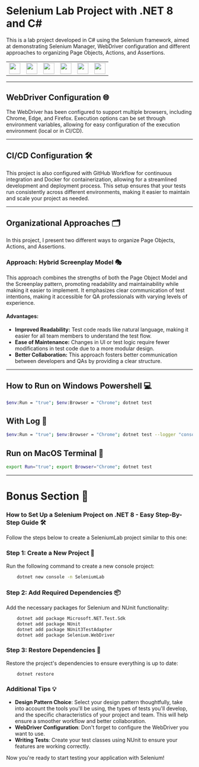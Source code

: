 ﻿# Selenium Lab Project with .NET 8 and C#

This is a lab project developed in C# using the Selenium framework, aimed at demonstrating Selenium Manager, WebDriver configuration and different approaches to organizing Page Objects, Actions, and Assertions.

<table>
    <tr>
        <td><img src="https://softwarereviews.s3.amazonaws.com/production/favicons/offerings/7361/original/1_v7l9L2x3DkOzcnAhDbYNmQ.png" width="30" /></td>
        <td><img src="https://cdn.iconscout.com/icon/free/png-256/free-csharp-1175240.png?f=webp" width="30" /></td>
        <td><img src="https://cdn.lo4d.com/t/icon/128/microsoft-net-core.png" width="30" /></td>
        <td><img src="https://avatars.githubusercontent.com/u/2678858?s=280&v=4" width="30" /></td>
        <td><img src="https://cdn.iconscout.com/icon/free/png-256/free-docker-logo-icon-download-in-svg-png-gif-file-formats--technology-social-media-vol-2-pack-logos-icons-3029959.png" width="30" /></td>
    	<td><img src="https://github.githubassets.com/images/modules/logos_page/GitHub-Mark.png" width="30" /></td>
    </tr>
</table>

---

## WebDriver Configuration 🌐

The WebDriver has been configured to support multiple browsers, including Chrome, Edge, and Firefox. Execution options can be set through environment variables, allowing for easy configuration of the execution environment (local or in CI/CD).

---

## CI/CD Configuration 🛠️
This project is also configured with GitHub Workflow for continuous integration and Docker for containerization, allowing for a streamlined development and deployment process. This setup ensures that your tests run consistently across different environments, making it easier to maintain and scale your project as needed.

---

## Organizational Approaches 🗂️

In this project, I present two different ways to organize Page Objects, Actions, and Assertions.

### Approach: Hybrid Screenplay Model 🎭

This approach combines the strengths of both the Page Object Model and the Screenplay pattern, promoting readability and maintainability while making it easier to implement. It emphasizes clear communication of test intentions, making it accessible for QA professionals with varying levels of experience.

#### Advantages:
- **Improved Readability:** Test code reads like natural language, making it easier for all team members to understand the test flow.
- **Ease of Maintenance:** Changes in UI or test logic require fewer modifications in test code due to a more modular design.
- **Better Collaboration:** This approach fosters better communication between developers and QAs by providing a clear structure.

---

## How to Run on Windows Powershell 💻

```bash
$env:Run = "true"; $env:Browser = "Chrome"; dotnet test
```
## With Log 📜

```bash
$env:Run = "true"; $env:Browser = "Chrome"; dotnet test --logger "console;verbosity=detailed"
```

## Run on MacOS Terminal 🍏
```bash
export Run="true"; export Browser="Chrome"; dotnet test
```

---

# Bonus Section 🎉
### How to Set Up a Selenium Project on .NET 8 - Easy Step-By-Step Guide 🛠️

Follow the steps below to create a SeleniumLab project similar to this one:

### Step 1: Create a New Project 🚀

Run the following command to create a new console project:

```bash
	dotnet new console -n SeleniumLab
```
### Step 2: Add Required Dependencies 📦

Add the necessary packages for Selenium and NUnit functionality:

```bash
	dotnet add package Microsoft.NET.Test.Sdk
	dotnet add package NUnit 
	dotnet add package NUnit3TestAdapter
	dotnet add package Selenium.WebDriver 
```

### Step 3: Restore Dependencies 🔄

Restore the project's dependencies to ensure everything is up to date:
```bash
	dotnet restore
```

### Additional Tips 💡
- **Design Pattern Choice**: Select your design pattern thoughtfully, take into account the tools you'll be using, the types of tests you'll develop, and the specific characteristics of your project and team. This will help ensure a smoother workflow and better collaboration.
- **WebDriver Configuration**: Don't forget to configure the WebDriver you want to use.
- **Writing Tests**: Create your test classes using NUnit to ensure your features are working correctly.

Now you're ready to start testing your application with Selenium!